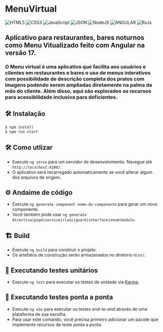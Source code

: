 # MenuVirtual

![HTML5](https://img.shields.io/badge/HTML5-E34F26?style=for-the-badge&logo=html5&logoColor=white) 
![CSS3](https://img.shields.io/badge/CSS3-1572B6?style=for-the-badge&logo=css3&logoColor=white) 
![JavaScript](https://img.shields.io/badge/JavaScript-F7DF1E?style=for-the-badge&logo=JavaScript&logoColor=white) 
![JSON](https://img.shields.io/badge/JSON-black?style=for-the-badge&logo=JSON%20web%20tokens) 
![NodeJS](https://img.shields.io/badge/Node.js-43853D?style=for-the-badge&logo=node.js&logoColor=white) 
![ANGULAR](https://img.shields.io/badge/Angular-DD0031?style=for-the-badge&logo=angular&logoColor=white) 
![RxJs](https://img.shields.io/badge/RxJs-404D59?style=for-the-badge)

## Aplicativo para restaurantes, bares noturnos como Menu Vitualizado feito com Angular na versão 17.

### O Menu virtual é uma aplicativo que facilita aos usuários e clientes em restaurantes e bares o uso de menus interativos com possibilidade de descrição completa dos pratos com imagens podendo serem ampliadas diretamente na palma da mão do cliente. Além disso, aqui são explorados os recursos para acessibilidade inclusiva para deficientes.

## 🛠️ Instalação

```bash
$ npm install
$ npm run start
```

## 🛠️ Como utlizar

* Execute `ng serve` para um servidor de desenvolvimento. Navegue até `http://localhost:4200/`.
* O aplicativo será recarregado automaticamente se você alterar algum dos arquivos de origem.

## ⚙️ Andaime de código

* Execute `ng generate component nome-do-componente` para gerar um novo componente.
* Você também pode usar `ng generate directiva|pipe|service|class|guard|interface|enum|module`.

## 🏗️ Build

* Execute `ng build` para construir o projeto.
* Os artefatos de construção serão armazenados no diretório `dist/`.

## 🧪 Executando testes unitários

* Execute `ng test` para executar os testes de unidade via [Karma](https://karma-runner.github.io).

## 🧪 Executando testes ponta a ponta

* Execute `ng e2e` para executar os testes end-to-end através de uma plataforma de sua escolha.
* Para usar este comando, você precisa primeiro adicionar um pacote que implemente recursos de teste ponta a ponta.
